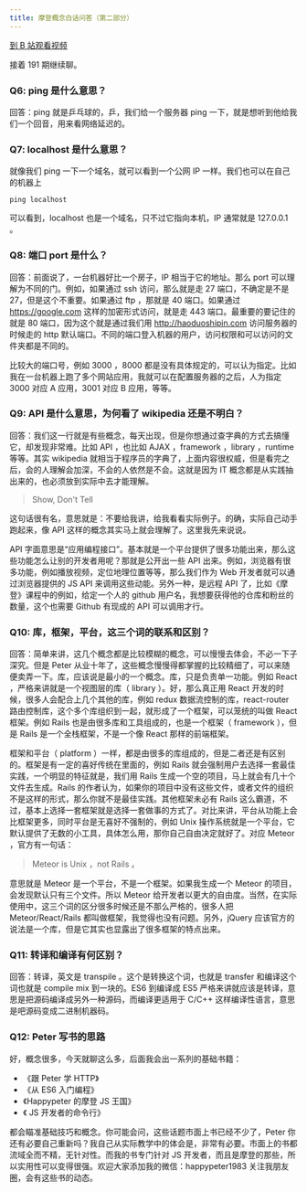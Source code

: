 ```yaml
---
title: 摩登概念白话问答（第二部分）
---
```


[到 B 站观看视频](https://www.bilibili.com/video/BV115411x7Qw/)

接着 191 期继续聊。

### Q6: ping 是什么意思？

回答：ping 就是乒乓球的，乒，我们给一个服务器 ping 一下，就是想听到他给我们一个回音，用来看网络延迟的。

### Q7: localhost 是什么意思？

就像我们 ping 一下一个域名，就可以看到一个公网 IP 一样。我们也可以在自己的机器上

```
ping localhost
```

可以看到，localhost 也是一个域名，只不过它指向本机，IP 通常就是 127.0.0.1 。

### Q8: 端口 port 是什么？

回答：前面说了，一台机器好比一个房子，IP 相当于它的地址。那么 port 可以理解为不同的门。例如，如果通过 ssh 访问，那么就是走 27 端口，不确定是不是27，但是这个不重要。如果通过 ftp ，那就是 40 端口。如果通过 https://google.com 这样的加密形式访问，就是走 443 端口。最重要的要记住的就是 80 端口，因为这个就是通过我们用 http://haoduoshipin.com 访问服务器的时候走的 http 默认端口。不同的端口登入机器的用户，访问权限和可以访问的文件夹都是不同的。

比较大的端口号，例如 3000 ，8000 都是没有具体规定的，可以认为指定。比如我在一台机器上跑了多个网站应用，我就可以在配置服务器的之后，人为指定 3000 对应 A 应用，3001 对应 B 应用，等等。

### Q9: API 是什么意思，为何看了 wikipedia 还是不明白？

回答：我们这一行就是有些概念，每天出现，但是你想通过查字典的方式去搞懂它，却发现非常难。比如 API ，也比如 AJAX ，framework ，library ，runtime 等等。其实 wikipedia 就相当于程序员的字典了，上面内容很权威，但是看完之后，会的人理解会加深，不会的人依然是不会。这就是因为 IT 概念都是从实践抽出来的，也必须放到实际中去才能理解。

>Show, Don't Tell

这句话很有名，意思就是：不要给我讲，给我看看实际例子。的确，实际自己动手跑起来，像 API 这样的概念其实马上就会理解了。这里我先来说说。

API 字面意思是“应用编程接口”。基本就是一个平台提供了很多功能出来，那么这些功能怎么让别的开发者用呢？那就是公开出一些 API 出来。例如，浏览器有很多功能，例如播放视频，定位地理位置等等，那么我们作为 Web 开发者就可以通过浏览器提供的 JS API 来调用这些动能。另外一种，是远程 API 了，比如《摩登》课程中的例如，给定一个人的 github 用户名，我想要获得他的仓库和粉丝的数量，这个也需要 Github 有现成的 API 可以调用才行。

### Q10: 库，框架，平台，这三个词的联系和区别？

回答：简单来讲，这几个概念都是比较模糊的概念，可以慢慢去体会，不必一下子深究。但是 Peter 从业十年了，这些概念慢慢得都掌握的比较精细了，可以来随便卖弄一下。库，应该说是最小的一个概念。库，只是负责单一功能。例如 React ，严格来讲就是一个视图层的库（ library ）。好，那么真正用 React 开发的时候，很多人会配合上几个其他的库，例如 redux 数据流控制的库，react-router 路由控制库，这个多个库组织到一起，就形成了一个框架，可以笼统的叫做 React 框架。例如 Rails 也是由很多库和工具组成的，也是一个框架（ framework ），但是 Rails 是一个全栈框架，不是一个像 React 那样的前端框架。


框架和平台（ platform ）一样，都是由很多的库组成的，但是二者还是有区别的。框架是有一定的喜好传统在里面的，例如 Rails 就会强制用户去选择一套最佳实践，一个明显的特征就是，我们用 Rails 生成一个空的项目，马上就会有几十个文件去生成。Rails 的作者认为，如果你的项目中没有这些文件，或者文件的组织不是这样的形式，那么你就不是最佳实践。其他框架未必有 Rails 这么霸道，不过，基本上选择一套框架就是选择一套做事的方式了。对比来讲，平台从功能上会比框架更多，同时平台是无喜好不强制的，例如 Unix 操作系统就是一个平台，它默认提供了无数的小工具，具体怎么用，那你自己自由决定就好了。对应 Meteor ，官方有一句话：

> Meteor is Unix ，not Rails 。

意思就是 Meteor 是一个平台，不是一个框架。如果我生成一个 Meteor 的项目，会发现默认只有三个文件。所以 Meteor 给开发者以更大的自由度。当然，在实际使用中，这三个词的区分很多时候还是不那么严格的，很多人把 Meteor/React/Rails 都叫做框架，我觉得也没有问题。另外，jQuery 应该官方的说法是一个库，但是它其实也显露出了很多框架的特点出来。 


### Q11: 转译和编译有何区别？

回答：转译，英文是 transpile 。这个是转换这个词，也就是 transfer 和编译这个词也就是 compile mix 到一块的。ES6 到编译成 ES5 严格来讲就应该是转译，意思是把源码编译成另外一种源码，而编译更适用于 C/C++ 这样编译性语言，意思是吧源码变成二进制机器码。

### Q12: Peter 写书的思路

好，概念很多，今天就聊这么多，后面我会出一系列的基础书籍：

- 《跟 Peter 学 HTTP》
- 《从 ES6 入门编程》
- 《Happypeter 的摩登 JS 王国》
- 《 JS 开发者的命令行》

都会瞄准基础技巧和概念。你可能会问，这些话题市面上书已经不少了，Peter 你还有必要自己重新吗？我自己从实际教学中的体会是，非常有必要。市面上的书都流域全而不精，无针对性。而我的书专门针对 JS 开发者，而且是摩登的那些，所以实用性可以变得很强。欢迎大家添加我的微信：happypeter1983 关注我朋友圈，会有这些书的动态。
